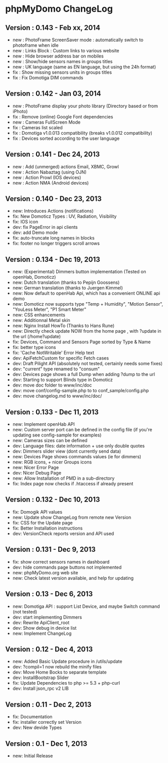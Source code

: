 # phpMyDomo ChangeLog

## Version : 0.143 - Feb xx, 2014
- new : PhotoFrame ScreenSaver mode : automatically switch to photoframe when idle
- new : Links Block : Custom links to various website
- new : Hide browser address bar on mobiles
- new : Show/hide sensors names in groups titles
- new : UK language (same as EN language, but using the 24h format)
- fix : Show missing sensors units in groups titles
- fix : Fix Domotiga DIM commands

## Version : 0.142 - Jan 03, 2014
- new : PhotoFrame display your photo library (Directory based or from iPhoto)
- fix : Remove (online) Google Font dependencies
- new : Cameras FullScreen Mode
- fix : Cameras list scaled
- fix : Domotiga v1.0.013 compatibility (breaks v1.0.012 compatibility)
- fix : Devices sorted according to the user language

## Version : 0.141 - Dec 24, 2013
- new : Add (unmerged) actions Email, XBMC, Growl
- new : Action Nabaztag (using OJN)
- new : Action Prowl (IOS devices)
- new : Action NMA (Android devices)

## Version : 0.140 - Dec 23, 2013
- new: Introduces Actions (notifications)
- fix: New Domoticz Types : UV, Radiation, Visibility
- fix: IOS icon
- dev: fix PageError in api clients
- dev: add Demo mode
- fix: auto-truncate long names in blocks
- fix: footer no longer triggers scroll arrows

## Version : 0.134 - Dec 19, 2013
- new: (Experimental) Dimmers button implementation (Tested on openHab, Domoticz)
- new: Dutch translation (thanks to Pepijn Goossens)
- new: German translation (thanks to Juergen Kimmel)
- new: Now default to openHab Api, which has a convenient ONLINE api demo
- new: Domoticz now supports type "Temp + Humidity", "Motion Sensor", "YouLess Meter", "P1 Smart Meter"
- new: CSS enhancements
- new: Additionnal Metal skin
- new: Nginx Install HowTo (Thanks to Hans Rune)
- new: Directly check update NOW from the home page , with ?update  in the url (/home?update)
- fix: Devices, Command and Sensors Page sorted by Type & Name
- fix: better type icons
- fix: 'Cache NotWritable' Error Help text
- dev: ApiFetchCustom for specific Fetch cases
- dev: Draft Pilight API (absolutely not tested,  certainly needs some fixes)
- dev: "current" type renamed to "consum"
- dev: Devices page shows a full Dump when adding ?dump to the url
- dev: Starting to support Blinds type in Domoticz
- dev: move doc folder to www/inc/doc
- dev: move conf/config-sample.php to to conf_sample/config.php
- dev: move changelog.md to www/inc/doc/

## Version : 0.133 - Dec 11, 2013
- new: Implement openHab API
- new: Custom server port can be defined in the config file (if you're updating see config-sample for examples)
- new: Cameras sizes can be defined
- dev: Language files: date information + use only double quotes
- dev: Dimmers slider view (dont currently send data)
- new: Devices Page shows commands values (ie for dimmers)
- new: RGB icons, + nicer Groups icons 
- new: Nicer Error Page 
- dev: Nicer Debug Page 
- new: Allow Installation of PMD in a sub-directory
- fix: Index page now checks if .htaccess if already present

## Version : 0.132 - Dec 10, 2013
- fix: Domogik API values
- new: Update show ChangeLog from remote new Version
- fix: CSS for the Update page
- fix: Better Installation instructions
- dev: VersionCheck reports version and API used

## Version : 0.131 - Dec 9, 2013
- fix: show correct sensors names in dashboard
- dev: hide commands page buttons not implemented
- new: phpMyDomo.org web site
- new: Check latest version available, and help for updating

## Version : 0.13 - Dec 6, 2013
- new: Domotiga API : support List Device, and maybe Switch command (not tested)
- dev: start implementing Dimmers
- dev: Rewrite ApiClient_root
- dev: Show debug in device list
- new: Implement ChangeLog

## Version : 0.12 - Dec 4, 2013
- new: Added Basic Update procedure in /utils/update
- dev: ?compil=1 now rebuild the minify files
- dev: Move Home Bocks to separate template
- dev: InstallBootstrap Slider
- fix: Update Dependencies to php >= 5.3 + php-curl
- dev: Install json_rpc v2 LIB

## Version : 0.11 - Dec 2, 2013
- fix: Documentation
- fix: installer correctly set Version
- dev: New devide Types

## Version : 0.1 - Dec 1, 2013
- new: Initial Release
